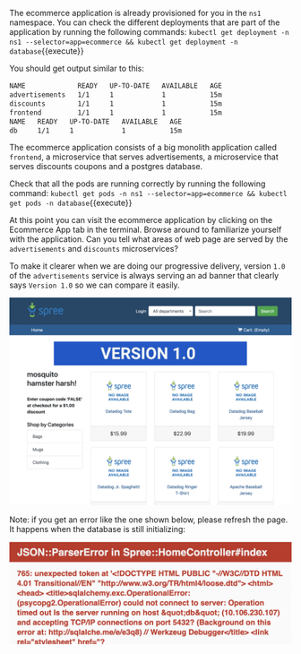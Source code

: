 The ecommerce application is already provisioned for you in the `ns1` namespace. You can check the different deployments that are part of the application by running the following commands: `kubectl get deployment -n ns1 --selector=app=ecommerce && kubectl get deployment -n database`{{execute}} 

You should get output similar to this:

```
NAME             READY   UP-TO-DATE   AVAILABLE   AGE
advertisements   1/1     1            1           15m
discounts        1/1     1            1           15m
frontend         1/1     1            1           15m
NAME   READY   UP-TO-DATE   AVAILABLE   AGE
db     1/1     1            1           15m
```

The ecommerce application consists of a big monolith application called `frontend`, a microservice that serves advertisements, a microservice that serves discounts coupons and a postgres database.

Check that all the pods are running correctly by running the following command: `kubectl get pods -n ns1 --selector=app=ecommerce && kubectl get pods -n database`{{execute}}

At this point you can visit the ecommerce application by clicking on the Ecommerce App tab in the terminal. Browse around to familiarize yourself with the application. Can you tell what areas of web page are served by the `advertisements` and `discounts` microservices?

To make it clearer when we are doing our progressive delivery, version `1.0` of the `advertisements` service is always serving an ad banner that clearly says `Version 1.0` so we can compare it easily.

![Screenshot of Ecommerce app](./assets/app.png)

Note: if you get an error like the one shown below, please refresh the page. It happens when the database is still initializing:

![Screenshot of DB error](./assets/db_error.png)